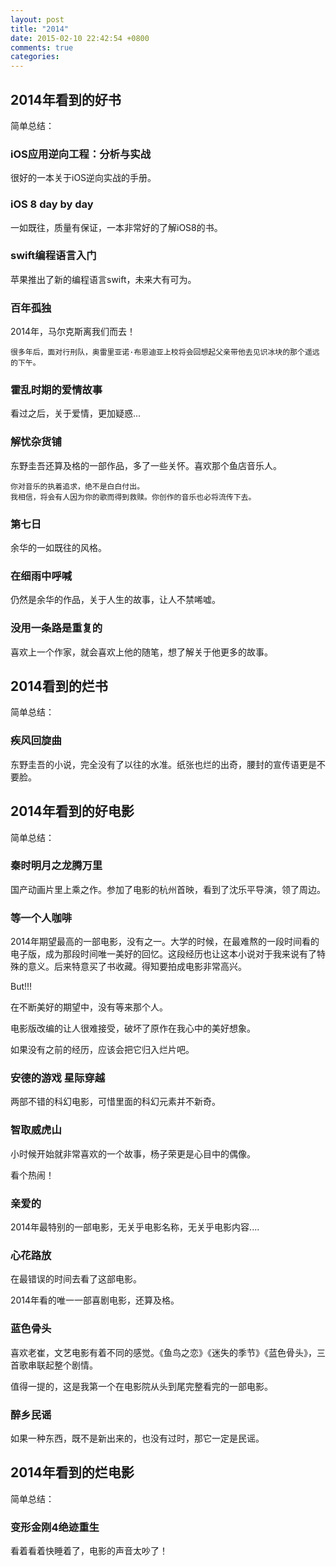 ```yaml
---
layout: post
title: "2014"
date: 2015-02-10 22:42:54 +0800
comments: true
categories: 
---
```


## 2014年看到的好书  

简单总结：

### iOS应用逆向工程：分析与实战

很好的一本关于iOS逆向实战的手册。

### iOS 8 day by day

一如既往，质量有保证，一本非常好的了解iOS8的书。

### swift编程语言入门

苹果推出了新的编程语言swift，未来大有可为。

### 百年孤独

2014年，马尔克斯离我们而去！

	很多年后，面对行刑队，奥雷里亚诺·布恩迪亚上校将会回想起父亲带他去见识冰块的那个遥远的下午。


### 霍乱时期的爱情故事

看过之后，关于爱情，更加疑惑...
	
### 解忧杂货铺

东野圭吾还算及格的一部作品，多了一些关怀。喜欢那个鱼店音乐人。

	你对音乐的执着追求，绝不是白白付出。
	我相信，将会有人因为你的歌而得到救赎。你创作的音乐也必将流传下去。
	

### 第七日

余华的一如既往的风格。

### 在细雨中呼喊

仍然是余华的作品，关于人生的故事，让人不禁唏嘘。

### 没用一条路是重复的

喜欢上一个作家，就会喜欢上他的随笔，想了解关于他更多的故事。

## 2014看到的烂书

简单总结：

### 疾风回旋曲

东野圭吾的小说，完全没有了以往的水准。纸张也烂的出奇，腰封的宣传语更是不要脸。


## 2014年看到的好电影

简单总结：

### 秦时明月之龙腾万里

国产动画片里上乘之作。参加了电影的杭州首映，看到了沈乐平导演，领了周边。

### 等一个人咖啡

2014年期望最高的一部电影，没有之一。大学的时候，在最难熬的一段时间看的电子版，成为那段时间唯一美好的回忆。这段经历也让这本小说对于我来说有了特殊的意义。后来特意买了书收藏。得知要拍成电影非常高兴。

But!!!

在不断美好的期望中，没有等来那个人。

电影版改编的让人很难接受，破坏了原作在我心中的美好想象。

如果没有之前的经历，应该会把它归入烂片吧。

### 安德的游戏 星际穿越

两部不错的科幻电影，可惜里面的科幻元素并不新奇。


### 智取威虎山

小时候开始就非常喜欢的一个故事，杨子荣更是心目中的偶像。

看个热闹！

### 亲爱的

2014年最特别的一部电影，无关乎电影名称，无关乎电影内容....

### 心花路放

在最错误的时间去看了这部电影。

2014年看的唯一一部喜剧电影，还算及格。

### 蓝色骨头

喜欢老崔，文艺电影有着不同的感觉。《鱼鸟之恋》《迷失的季节》《蓝色骨头》，三首歌串联起整个剧情。

值得一提的，这是我第一个在电影院从头到尾完整看完的一部电影。


### 醉乡民谣

如果一种东西，既不是新出来的，也没有过时，那它一定是民谣。


## 2014年看到的烂电影

简单总结：

### 变形金刚4绝迹重生

看着看着快睡着了，电影的声音太吵了！














